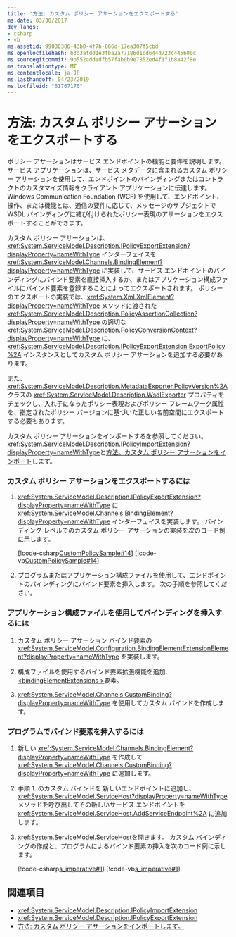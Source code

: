 ```yaml
---
title: '方法: カスタム ポリシー アサーションをエクスポートする'
ms.date: 03/30/2017
dev_langs:
- csharp
- vb
ms.assetid: 99030386-43b0-4f7b-866d-17ea307f5cbd
ms.openlocfilehash: b3d3afdd1e3fba2a77186d1cd644d723c445600c
ms.sourcegitcommit: 9b552addadfb57fab0b9e7852ed4f1f1b8a42f8e
ms.translationtype: MT
ms.contentlocale: ja-JP
ms.lasthandoff: 04/23/2019
ms.locfileid: "61767170"
---
```

# <a name="how-to-export-custom-policy-assertions"></a>方法: カスタム ポリシー アサーションをエクスポートする
ポリシー アサーションはサービス エンドポイントの機能と要件を説明します。 サービス アプリケーションは、サービス メタデータに含まれるカスタム ポリシー アサーションを使用して、エンドポイントのバインディングまたはコントラクトのカスタマイズ情報をクライアント アプリケーションに伝達します。 Windows Communication Foundation (WCF) を使用して、エンドポイント、操作、または機能とは、通信の要件に応じて、メッセージのサブジェクトで WSDL バインディングに結び付けられたポリシー表現のアサーションをエクスポートすることができます。  
  
 カスタム ポリシー アサーションは、<xref:System.ServiceModel.Description.IPolicyExportExtension?displayProperty=nameWithType> インターフェイスを <xref:System.ServiceModel.Channels.BindingElement?displayProperty=nameWithType> に実装して、サービス エンドポイントのバインディングにバインド要素を直接挿入するか、またはアプリケーション構成ファイルにバインド要素を登録することによってエクスポートされます。 ポリシーのエクスポートの実装では、<xref:System.Xml.XmlElement?displayProperty=nameWithType> メソッドに渡された <xref:System.ServiceModel.Description.PolicyAssertionCollection?displayProperty=nameWithType> の適切な <xref:System.ServiceModel.Description.PolicyConversionContext?displayProperty=nameWithType> に、<xref:System.ServiceModel.Description.IPolicyExportExtension.ExportPolicy%2A> インスタンスとしてカスタム ポリシー アサーションを追加する必要があります。  
  
 また、<xref:System.ServiceModel.Description.MetadataExporter.PolicyVersion%2A> クラスの <xref:System.ServiceModel.Description.WsdlExporter> プロパティをチェックし、入れ子になったポリシー表現およびポリシー フレームワーク属性を、指定されたポリシー バージョンに基づいた正しい名前空間にエクスポートする必要もあります。  
  
 カスタム ポリシー アサーションをインポートするを参照してください。<xref:System.ServiceModel.Description.IPolicyImportExtension?displayProperty=nameWithType>と[方法。カスタム ポリシー アサーションをインポート](../../../../docs/framework/wcf/extending/how-to-import-custom-policy-assertions.md)します。  
  
### <a name="to-export-custom-policy-assertions"></a>カスタム ポリシー アサーションをエクスポートするには  
  
1. <xref:System.ServiceModel.Description.IPolicyExportExtension?displayProperty=nameWithType> に <xref:System.ServiceModel.Channels.BindingElement?displayProperty=nameWithType> インターフェイスを実装します。 バインディング レベルでのカスタム ポリシー アサーションの実装を次のコード例に示します。  
  
     [!code-csharp[CustomPolicySample#14](../../../../samples/snippets/csharp/VS_Snippets_CFX/custompolicysample/cs/policyexporter.cs#14)]
     [!code-vb[CustomPolicySample#14](../../../../samples/snippets/visualbasic/VS_Snippets_CFX/custompolicysample/vb/policyexporter.vb#14)]  
  
2. プログラムまたはアプリケーション構成ファイルを使用して、エンドポイントのバインディングにバインド要素を挿入します。 次の手順を参照してください。  
  
### <a name="to-insert-a-binding-element-using-an-application-configuration-file"></a>アプリケーション構成ファイルを使用してバインディングを挿入するには  
  
1. カスタム ポリシー アサーション バインド要素の <xref:System.ServiceModel.Configuration.BindingElementExtensionElement?displayProperty=nameWithType> を実装します。  
  
2. 構成ファイルを使用するバインド要素拡張機能を追加、 [ \<bindingElementExtensions >](../../../../docs/framework/configure-apps/file-schema/wcf/bindingelementextensions.md)要素。  
  
3. <xref:System.ServiceModel.Channels.CustomBinding?displayProperty=nameWithType> を使用してカスタム バインドを作成します。  
  
### <a name="to-insert-a-binding-element-programmatically"></a>プログラムでバインド要素を挿入するには  
  
1. 新しい <xref:System.ServiceModel.Channels.BindingElement?displayProperty=nameWithType> を作成して <xref:System.ServiceModel.Channels.CustomBinding?displayProperty=nameWithType> に追加します。  
  
2. 手順 1. のカスタム バインドを 新しいエンドポイントに追加し、<xref:System.ServiceModel.ServiceHost?displayProperty=nameWithType> メソッドを呼び出してその新しいサービス エンドポイントを <xref:System.ServiceModel.ServiceHost.AddServiceEndpoint%2A> に追加します。  
  
3. <xref:System.ServiceModel.ServiceHost>を開きます。 カスタム バインディングの作成と、プログラムによるバインド要素の挿入を次のコード例に示します。  
  
     [!code-csharp[s_imperative#1](../../../../samples/snippets/csharp/VS_Snippets_CFX/s_imperative/cs/service.cs#1)]
     [!code-vb[s_imperative#1](../../../../samples/snippets/visualbasic/VS_Snippets_CFX/s_imperative/vb/service.vb#1)]  
  
## <a name="see-also"></a>関連項目

- <xref:System.ServiceModel.Description.IPolicyImportExtension>
- <xref:System.ServiceModel.Description.IPolicyExportExtension>
- [方法: カスタム ポリシー アサーションをインポートします。](../../../../docs/framework/wcf/extending/how-to-import-custom-policy-assertions.md)
